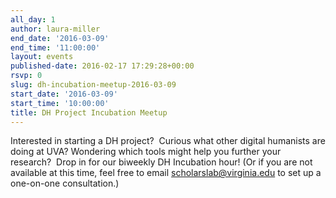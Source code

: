 ```yaml
---
all_day: 1
author: laura-miller
end_date: '2016-03-09'
end_time: '11:00:00'
layout: events
published-date: 2016-02-17 17:29:28+00:00
rsvp: 0
slug: dh-incubation-meetup-2016-03-09
start_date: '2016-03-09'
start_time: '10:00:00'
title: DH Project Incubation Meetup
---
```


Interested in starting a DH project?  Curious what other digital humanists are doing at UVA? Wondering which tools might help you further your research?  Drop in for our biweekly DH Incubation hour! (Or if you are not available at this time, feel free to email scholarslab@virginia.edu to set up a one-on-one consultation.)
